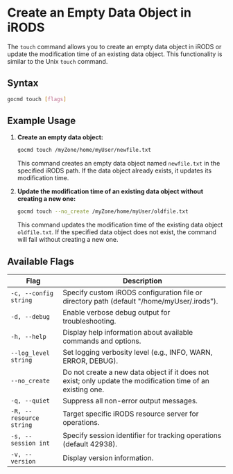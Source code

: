 # Create an Empty Data Object in iRODS

The `touch` command allows you to create an empty data object in iRODS or update the modification time of an existing data object. This functionality is similar to the Unix `touch` command.

## Syntax
```sh
gocmd touch [flags] 
```

## Example Usage

1. **Create an empty data object:**
    ```sh
    gocmd touch /myZone/home/myUser/newfile.txt
    ```
    This command creates an empty data object named `newfile.txt` in the specified iRODS path. If the data object already exists, it updates its modification time.

2. **Update the modification time of an existing data object without creating a new one:**
    ```sh
    gocmd touch --no_create /myZone/home/myUser/oldfile.txt
    ```
    This command updates the modification time of the existing data object `oldfile.txt`. If the specified data object does not exist, the command will fail without creating a new one.

## Available Flags

| Flag                  | Description                                                                 |
|-----------------------|-----------------------------------------------------------------------------|
| `-c, --config string` | Specify custom iRODS configuration file or directory path (default "/home/myUser/.irods"). |
| `-d, --debug`         | Enable verbose debug output for troubleshooting.                            |
| `-h, --help`          | Display help information about available commands and options.              |
| `--log_level string`  | Set logging verbosity level (e.g., INFO, WARN, ERROR, DEBUG).               |
| `--no_create`         | Do not create a new data object if it does not exist; only update the modification time of an existing one. |
| `-q, --quiet`         | Suppress all non-error output messages.                                     |
| `-R, --resource string` | Target specific iRODS resource server for operations.                     |
| `-s, --session int`   | Specify session identifier for tracking operations (default 42938).         |
| `-v, --version`       | Display version information.                                                |
